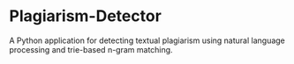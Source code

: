 # Plagiarism-Detector
A Python application for detecting textual plagiarism using natural language processing and trie-based n-gram matching.
